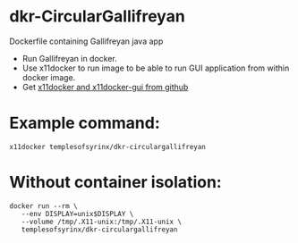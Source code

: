 # dkr-CircularGallifreyan

Dockerfile containing Gallifreyan java app
 - Run Gallifreyan in docker. 
 - Use x11docker to run image to be able to run GUI application from within docker image. 
 - Get [x11docker and x11docker-gui from github](https://github.com/mviereck/x11docker)

# Example command: 
 ```
 x11docker templesofsyrinx/dkr-circulargallifreyan
 ```

# Without container isolation:
 ```
 docker run --rm \
    --env DISPLAY=unix$DISPLAY \
    --volume /tmp/.X11-unix:/tmp/.X11-unix \
    templesofsyrinx/dkr-circulargallifreyan
 ```

